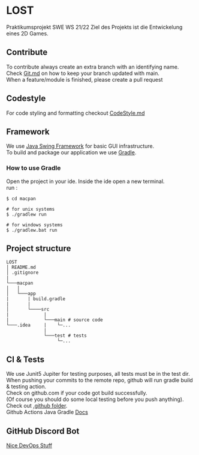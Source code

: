 # LOST
Praktikumsprojekt SWE WS 21/22
Ziel des Projekts ist die Entwickelung eines 2D Games.

## Contribute
To contribute always create an extra branch with an identifying name.  
Check [Git.md](https://github.com/D4ve-R/LOST/blob/main/Git.md) on how to keep your branch updated with main.  
When a feature/module is finished, please create a pull request

## Codestyle
For code styling and formatting checkout [CodeStyle.md](https://github.com/D4ve-R/LOST/blob/main/CodeStyle.md)

## Framework
We use [Java Swing Framework](https://docs.oracle.com/javase/tutorial/uiswing/) for basic GUI infrastructure.  
To build and package our application we use [Gradle](https://gradle.org/).

### How to use Gradle
Open the project in your ide. Inside the ide open a new terminal.  
run : 
```
$ cd macpan

# for unix systems
$ ./gradlew run

# for windows systems
$ ./gradlew.bat run
```

## Project structure

```
LOST
│ README.md
│ .gitignore
|      
└───macpan
│   │   
│   └───app
|       | build.gradle
|       |
│       └────src
|             |
|             └───main # source code   
└───.idea     |    └─...
              |
              └───test # tests
                   └─...
```

## CI & Tests
We use Junit5 Jupiter for testing purposes,
all tests must be in the test dir.  
When pushing your commits to the remote repo,
github will run gradle build & testing action.  
Check on github.com if your code got build successfully.  
(Of course you should do some local testing before you push anything).
Check out [.github folder](https://github.com/D4ve-R/LOST/tree/main/.github/workflows).  
Github Actions Java Gradle [Docs](https://docs.github.com/en/actions/automating-builds-and-tests/building-and-testing-java-with-gradle)  

## GitHub Discord Bot
[Nice DevOps Stuff](https://gist.github.com/jagrosh/5b1761213e33fc5b54ec7f6379034a22)

